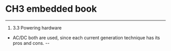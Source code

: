 # CH3 embedded book

---
1. 3.3 Powering hardware
- AC/DC both are used, since each current generation technique has its pros and cons.
-- 
